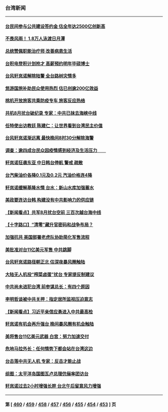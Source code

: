 ### 台湾新闻
---
#### [台民间参与公共建设签约金 估全年达2500亿创新高](../../pages/ncid1349361/n13817268.md) 
#### [不畏风雨！ 1.8万人泳渡日月潭](../../pages/ncid1349361/n13817270.md) 
#### [总统赞佩职能治疗师 改善病患生活](../../pages/ncid1349361/n13817272.md) 
#### [台积电登积计划抢才 高薪预约明年毕硕博士](../../pages/ncid1349361/n13817235.md) 
#### [台风轩岚诺解除陆警 全台路树灾情多](../../pages/ncid1349361/n13817238.md) 
#### [悠游国旅补助民众使用热烈 估已创逾200亿效益](../../pages/ncid1349361/n13817240.md) 
#### [桃机开放旅客共乘防疫专车 旅客反应热络](../../pages/ncid1349361/n13817241.md) 
#### [共机8月扰台破纪录 专家：中共已抹去海峡中线](../../pages/ncid1349361/n13817205.md) 
#### [任特使出访教廷 陈建仁：让世界看到台湾民主价值](../../pages/ncid1349361/n13817207.md) 
#### [台风轩岚诺渐远离 最快晚间8时30分解除海警](../../pages/ncid1349361/n13817197.md) 
#### [调查：逾四成台民众因疫情感到经济及生活压力　　](../../pages/ncid1349361/n13817193.md) 
#### [轩岚诺狂袭东亚 中日韩台停航 警戒 疏散](../../pages/ncid1349361/n13817187.md) 
#### [台汽柴油价各降0.1元及0.2元 汽油价格连4降](../../pages/ncid1349361/n13817159.md) 
#### [轩岚诺缓解基隆水情 台水：新山水库加强蓄水](../../pages/ncid1349361/n13817155.md) 
#### [美政要连访台韩 构建没有中共影响力的供应链](../../pages/ncid1349361/n13817079.md) 
#### [【新闻看点】共军8月扰台空前 三百次越台海中线](../../pages/ncid1349361/n13817009.md) 
#### [【十字路口】“清零”藏升官密码和战争布局？](../../pages/ncid1349361/n13816853.md) 
#### [加强抗共 美国部署老虎队协助简化军售流程](../../pages/ncid1349361/n13816978.md) 
#### [美批准对台11亿美元军售 中共跳脚](../../pages/ncid1349361/n13816926.md) 
#### [台风轩岚诺路径朝正北 估深夜暴风圈触陆](../../pages/ncid1349361/n13816907.md) 
#### [大陆无人机投“榨菜卤蛋”扰台 专家提反制建议](../../pages/ncid1349361/n13816684.md) 
#### [中共尚未进犯台湾 前参谋总长：有四个原因](../../pages/ncid1349361/n13816751.md) 
#### [李明哲谈被中共关押：指定居所监视压迫意志](../../pages/ncid1349361/n13816715.md) 
#### [【新闻看点】习近平亲信应勇进入中共最高检](../../pages/ncid1349361/n13816481.md) 
#### [轩岚诺有机会再升强台 晚间暴风圈有机会触陆](../../pages/ncid1349361/n13816658.md) 
#### [美将售台11亿美元武器 白宫：努力加速交付](../../pages/ncid1349361/n13816609.md) 
#### [危地马拉外长：任何情势下都会站在台湾这边](../../pages/ncid1349361/n13816582.md) 
#### [台击落中共无人机 专家：反击才能止战](../../pages/ncid1349361/n13816357.md) 
#### [组图：太平洋岛国图瓦卢总理伉俪率团访台](../../pages/ncid1349361/n13816546.md) 
#### [轩岚诺过去2小时增强长胖 台北午后留意风力增强](../../pages/ncid1349361/n13816537.md) 

---
#### 第 [ [460](./460.md) / [459](./459.md) / [458](./458.md) / [457](./457.md) / [456](./456.md) / [455](./455.md) / [454](./454.md) / [453](./453.md) ] 页

